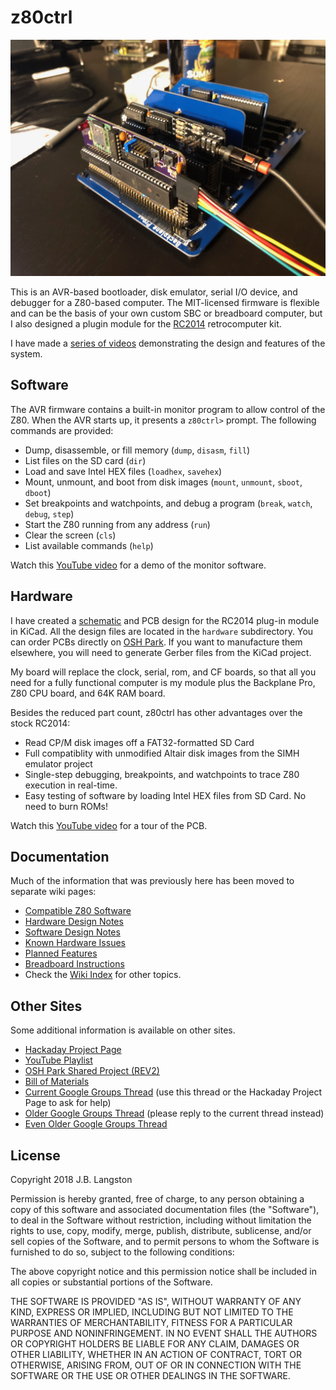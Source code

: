 # z80ctrl

![z80ctrl photo](board.jpg)

This is an AVR-based bootloader, disk emulator, serial I/O device, and debugger for a Z80-based computer.  The MIT-licensed firmware is flexible and can be the basis of your own custom SBC or breadboard computer, but I also designed a plugin module for the [RC2014](https://rc2014.co.uk/) retrocomputer kit. 
 
 I have made a [series of videos](https://www.youtube.com/watch?v=M8EIAxMpA-o&list=PLwP_dSEH4Oi_jAljWQ1H-TBiBL34LqYYm) demonstrating the design and features of the system.

## Software

The AVR firmware contains a built-in monitor program to allow control of the Z80.  When the AVR starts up, it presents a `z80ctrl>` prompt. The following commands are provided:

- Dump, disassemble, or fill memory (`dump`, `disasm`, `fill`)
- List files on the SD card (`dir`)
- Load and save Intel HEX files (`loadhex`, `savehex`)
- Mount, unmount, and boot from disk images (`mount`, `unmount`, `sboot`, `dboot`)
- Set breakpoints and watchpoints, and debug a program (`break`, `watch`, `debug`, `step`)
- Start the Z80 running from any address (`run`)
- Clear the screen (`cls`)
- List available commands (`help`)

Watch this [YouTube video](https://www.youtube.com/watch?v=5hJ0k5ZuQRE) for a demo of the monitor software.

## Hardware

I have created a [schematic](hardware/z80ctrl.pdf) and PCB design for the RC2014 plug-in module in KiCad. All the design files are located in the `hardware` subdirectory. You can order PCBs directly on [OSH Park](https://oshpark.com/shared_projects/Bn3c0pEt). If you want to manufacture them elsewhere, you will need to generate Gerber files from the KiCad project.

My board will replace the clock, serial, rom, and CF boards, so that all you need for a fully functional computer is my module plus the Backplane Pro, Z80 CPU board, and 64K RAM board.

Besides the reduced part count, z80ctrl has other advantages over the stock RC2014:
- Read CP/M disk images off a FAT32-formatted SD Card 
- Full compatiblity with unmodified Altair disk images from the SIMH emulator project 
- Single-step debugging, breakpoints, and watchpoints to trace Z80 execution in real-time. 
- Easy testing of software by loading Intel HEX files from SD Card. No need to burn ROMs!

Watch this [YouTube video](https://www.youtube.com/watch?v=_iZxZO_yfaE) for a tour of the PCB.

## Documentation

Much of the information that was previously here has been moved to separate wiki pages:

- [Compatible Z80 Software](https://github.com/jblang/z80ctrl/wiki/Compatible-Z80-Software)
- [Hardware Design Notes](https://github.com/jblang/z80ctrl/wiki/Hardware-Design-Notes)
- [Software Design Notes](https://github.com/jblang/z80ctrl/wiki/Software-Design-Notes)
- [Known Hardware Issues](https://github.com/jblang/z80ctrl/wiki/Known-Hardware-Issues)
- [Planned Features](https://github.com/jblang/z80ctrl/wiki/Planned-Features)
- [Breadboard Instructions](https://github.com/jblang/z80ctrl/wiki/Breadboard-Configuration)
- Check the [Wiki Index](https://github.com/jblang/z80ctrl/wiki) for other topics.


## Other Sites

Some additional information is available on other sites.

- [Hackaday Project Page](https://hackaday.io/project/158338-z80ctrl)
- [YouTube Playlist](https://www.youtube.com/watch?v=M8EIAxMpA-o&list=PLwP_dSEH4Oi_jAljWQ1H-TBiBL34LqYYm)
- [OSH Park Shared Project (REV2)](https://oshpark.com/shared_projects/Bn3c0pEt)
- [Bill of Materials](https://docs.google.com/viewer?a=v&pid=forums&srcid=MDg4ODQwMTE2ODM0ODg2OTc5MTYBMDYxMjQ0OTAwNDMxMzE1MTEyNTYBd3dvUkxweVlBd0FKATAuMQEBdjI&authuser=0)
- [Current Google Groups Thread](https://groups.google.com/forum/#!topic/rc2014-z80/yc8g_ugiseo) (use this thread or the Hackaday Project Page to ask for help)
- [Older Google Groups Thread](https://groups.google.com/forum/#!searchin/rc2014-z80/z80ctrl%7Csort:date/rc2014-z80/wi8MCKlJdlo/xWQDF-IaAgAJ) (please reply to the current thread instead)
- [Even Older Google Groups Thread](https://groups.google.com/forum/#!searchin/rc2014-z80/z80ctrl%7Csort:date/rc2014-z80/EukbCJAxxIY/uYzqrVTcAgAJ)


## License

Copyright 2018 J.B. Langston

Permission is hereby granted, free of charge, to any person obtaining a copy of this software and associated documentation files (the "Software"), to deal in the Software without restriction, including without limitation the rights to use, copy, modify, merge, publish, distribute, sublicense, and/or sell copies of the Software, and to permit persons to whom the Software is furnished to do so, subject to the following conditions:

The above copyright notice and this permission notice shall be included in all copies or substantial portions of the Software.

THE SOFTWARE IS PROVIDED "AS IS", WITHOUT WARRANTY OF ANY KIND, EXPRESS OR IMPLIED, INCLUDING BUT NOT LIMITED TO THE WARRANTIES OF MERCHANTABILITY, FITNESS FOR A PARTICULAR PURPOSE AND NONINFRINGEMENT. IN NO EVENT SHALL THE AUTHORS OR COPYRIGHT HOLDERS BE LIABLE FOR ANY CLAIM, DAMAGES OR OTHER LIABILITY, WHETHER IN AN ACTION OF CONTRACT, TORT OR OTHERWISE, ARISING FROM, OUT OF OR IN CONNECTION WITH THE SOFTWARE OR THE USE OR OTHER DEALINGS IN THE SOFTWARE.
